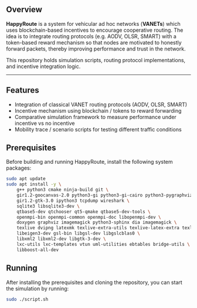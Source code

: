 
## Overview  
**HappyRoute** is a system for vehicular ad hoc networks (**VANETs**) which uses blockchain-based incentives to encourage cooperative routing. The idea is to integrate routing protocols (e.g. AODV, OLSR, SMART) with a token-based reward mechanism so that nodes are motivated to honestly forward packets, thereby improving performance and trust in the network.

This repository holds simulation scripts, routing protocol implementations, and incentive integration logic.

---

## Features  
- Integration of classical VANET routing protocols (AODV, OLSR, SMART)  
- Incentive mechanism using blockchain / tokens to reward forwarding  
- Comparative simulation framework to measure performance under incentive vs no incentive  
- Mobility trace / scenario scripts for testing different traffic conditions  
## Prerequisites  

Before building and running HappyRoute, install the following system packages:  

```bash
sudo apt update
sudo apt install -y \
    g++ python3 cmake ninja-build git \
    gir1.2-goocanvas-2.0 python3-gi python3-gi-cairo python3-pygraphviz \
    gir1.2-gtk-3.0 ipython3 tcpdump wireshark \
    sqlite3 libsqlite3-dev \
    qtbase5-dev qtchooser qt5-qmake qtbase5-dev-tools \
    openmpi-bin openmpi-common openmpi-doc libopenmpi-dev \
    doxygen graphviz imagemagick python3-sphinx dia imagemagick \
    texlive dvipng latexmk texlive-extra-utils texlive-latex-extra texlive-font-utils \
    libeigen3-dev gsl-bin libgsl-dev libgslcblas0 \
    libxml2 libxml2-dev libgtk-3-dev \
    lxc-utils lxc-templates vtun uml-utilities ebtables bridge-utils \
    libboost-all-dev
```
## Running  

After installing the prerequisites and cloning the repository, you can start the simulation by running:  

```bash
sudo ./script.sh

